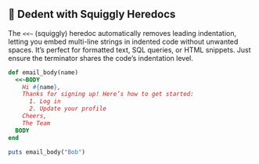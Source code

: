 ## 📝 Dedent with Squiggly Heredocs
The `<<~` (squiggly) heredoc automatically removes leading indentation, letting you embed multi-line strings in indented code without unwanted spaces. It’s perfect for formatted text, SQL queries, or HTML snippets. Just ensure the terminator shares the code’s indentation level.

```ruby
def email_body(name)
  <<~BODY
    Hi #{name},
    Thanks for signing up! Here’s how to get started:
      1. Log in
      2. Update your profile
    Cheers,
    The Team
  BODY
end

puts email_body("Bob")
```